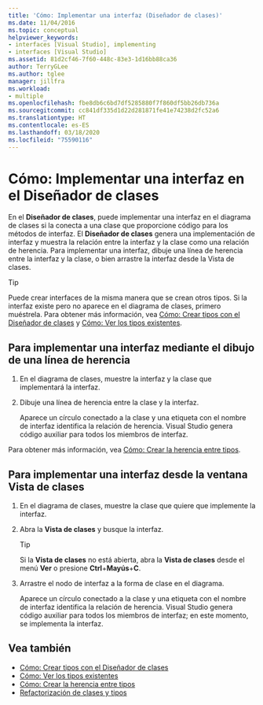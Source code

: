 ```yaml
---
title: 'Cómo: Implementar una interfaz (Diseñador de clases)'
ms.date: 11/04/2016
ms.topic: conceptual
helpviewer_keywords:
- interfaces [Visual Studio], implementing
- interfaces [Visual Studio]
ms.assetid: 81d2cf46-7f60-448c-83e3-1d16bb88ca36
author: TerryGLee
ms.author: tglee
manager: jillfra
ms.workload:
- multiple
ms.openlocfilehash: fbe8db6c6bd7df5285880f7f860df5bb26db736a
ms.sourcegitcommit: cc841df335d1d22d281871fe41e74238d2fc52a6
ms.translationtype: HT
ms.contentlocale: es-ES
ms.lasthandoff: 03/18/2020
ms.locfileid: "75590116"
---
```

# <a name="how-to-implement-an-interface-in-class-designer"></a>Cómo: Implementar una interfaz en el Diseñador de clases

En el **Diseñador de clases**, puede implementar una interfaz en el diagrama de clases si la conecta a una clase que proporcione código para los métodos de interfaz. El **Diseñador de clases** genera una implementación de interfaz y muestra la relación entre la interfaz y la clase como una relación de herencia. Para implementar una interfaz, dibuje una línea de herencia entre la interfaz y la clase, o bien arrastre la interfaz desde la Vista de clases.

> [!TIP]
> Puede crear interfaces de la misma manera que se crean otros tipos. Si la interfaz existe pero no aparece en el diagrama de clases, primero muéstrela. Para obtener más información, vea [Cómo: Crear tipos con el Diseñador de clases](how-to-create-types.md) y [Cómo: Ver los tipos existentes](how-to-view-existing-types.md).

## <a name="to-implement-an-interface-by-drawing-an-inheritance-line"></a>Para implementar una interfaz mediante el dibujo de una línea de herencia

1. En el diagrama de clases, muestre la interfaz y la clase que implementará la interfaz.

2. Dibuje una línea de herencia entre la clase y la interfaz.

     Aparece un círculo conectado a la clase y una etiqueta con el nombre de interfaz identifica la relación de herencia. Visual Studio genera código auxiliar para todos los miembros de interfaz.

Para obtener más información, vea [Cómo: Crear la herencia entre tipos](how-to-create-inheritance-between-types.md).

## <a name="to-implement-an-interface-from-the-class-view-window"></a>Para implementar una interfaz desde la ventana Vista de clases

1. En el diagrama de clases, muestre la clase que quiere que implemente la interfaz.

2. Abra la **Vista de clases** y busque la interfaz.

    > [!TIP]
    > Si la **Vista de clases** no está abierta, abra la **Vista de clases** desde el menú **Ver** o presione **Ctrl**+**Mayús**+**C**.

3. Arrastre el nodo de interfaz a la forma de clase en el diagrama.

     Aparece un círculo conectado a la clase y una etiqueta con el nombre de interfaz identifica la relación de herencia. Visual Studio genera código auxiliar para todos los miembros de interfaz; en este momento, se implementa la interfaz.

## <a name="see-also"></a>Vea también

- [Cómo: Crear tipos con el Diseñador de clases](how-to-create-types.md)
- [Cómo: Ver los tipos existentes](how-to-view-existing-types.md)
- [Cómo: Crear la herencia entre tipos](how-to-create-inheritance-between-types.md)
- [Refactorización de clases y tipos](refactoring-classes-and-types.md)
